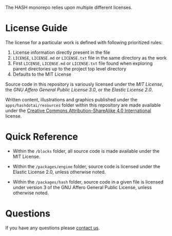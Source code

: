 The HASH monorepo relies upon multiple different licenses.

# License Guide

The license for a particular work is defined with following prioritized rules:

1.  License information directly present in the file
1.  `LICENSE`, `LICENSE.md` or `LICENSE.txt` file in the same directory as the work
1.  First `LICENSE`, `LICENSE.md` or `LICENSE.txt` file found when exploring parent directories up to the project top level directory
1.  Defaults to the MIT License

Source code in this repository is variously licensed under the _MIT License_,
the _GNU Affero General Public License 3.0_, or the _Elastic License 2.0_.

Written content, illustrations and graphics published under the `apps/hashdotai/resources`
folder within this repository are made available under the [Creative Commons
Attribution-ShareAlike 4.0 International](apps/hashdotai/resources/LICENSE.md) license.

# Quick Reference

- Within the `/blocks` folder, all source code is made
  available under the MIT License.

- Within the `/packages/engine` folder, source code is licensed under the
  Elastic License 2.0, unless otherwise noted.

- Within the `/packages/hash` folder, source code in a given file is
  licensed under version 3 of the GNU Affero General Public License, unless
  otherwise noted.

# Questions

If you have any questions please [contact us](https://hash.ai/contact).
